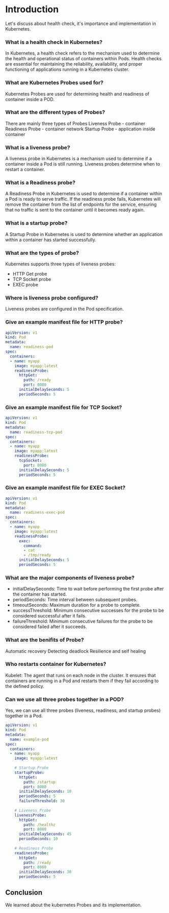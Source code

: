 # Introduction 
Let's discuss about health check, it's importance and implementation in Kubernetes.

### What is a health check in Kubernetes?
In Kubernetes, a health check refers to the mechanism used to determine the health and operational status of containers within Pods. Health checks are essential for maintaining the reliability, availability, and proper functioning of applications running in a Kubernetes cluster.

### What are Kubernetes Probes used for? 
Kubernetes Probes are used for determining health and readiness of container inside a POD.

### What are the different types of Probes?
There are mainly three types of Probes 
Liveness Probe -  container 
Readiness Probe - container network 
Startup Probe - application inside container 

### What is a liveness probe?
A liveness probe in Kubernetes is a mechanism used to determine if a container inside a Pod is still running. Liveness probes determine when to restart a container.

### What is a Readiness probe?
A Readiness Probe in Kubernetes is used to determine if a container within a Pod is ready to serve traffic. If the readiness probe fails, Kubernetes will remove the container from the list of endpoints for the service, ensuring that no traffic is sent to the container until it becomes ready again.

### What is a startup probe?
A Startup Probe in Kubernetes is used to determine whether an application within a container has started successfully.

### What are the types of probe?
Kubernetes supports three types of liveness probes:
* HTTP Get probe
* TCP Socket probe
* EXEC probe

### Where is liveness probe configured?
Liveness probes are configured in the Pod specification.

### Give an example manifest file for HTTP probe?
```yaml
apiVersion: v1
kind: Pod
metadata:
  name: readiness-pod
spec:
  containers:
  - name: myapp
    image: myapp:latest
    readinessProbe:
      httpGet:
        path: /ready
        port: 8080
      initialDelaySeconds: 5
      periodSeconds: 5
```

### Give an example manifest file for TCP Socket?
```yaml
apiVersion: v1
kind: Pod
metadata:
  name: readiness-tcp-pod
spec:
  containers:
  - name: myapp
    image: myapp:latest
    readinessProbe:
      tcpSocket:
        port: 8080
      initialDelaySeconds: 5
      periodSeconds: 5
```

### Give an example manifest file for EXEC Socket?
```yaml
apiVersion: v1
kind: Pod
metadata:
  name: readiness-exec-pod
spec:
  containers:
  - name: myapp
    image: myapp:latest
    readinessProbe:
      exec:
        command:
        - cat
        - /tmp/ready
      initialDelaySeconds: 5
      periodSeconds: 5
```

### What are the major components of liveness probe?
* initialDelaySeconds: Time to wait before performing the first probe after the container has started.
* periodSeconds: Time interval between subsequent probes.
* timeoutSeconds: Maximum duration for a probe to complete.
* successThreshold: Minimum consecutive successes for the probe to be considered successful after it fails.
* failureThreshold: Minimum consecutive failures for the probe to be considered failed after it succeeds.

### What are the benifits of Probe?
Automatic recovery 
Detecting deadlock
Resilience and self healing

### Who restarts container for Kubernetes?
Kubelet: The agent that runs on each node in the cluster. It ensures that containers are running in a Pod and restarts them if they fail according to the defined policy.

### Can we use all three probes together in a POD?
Yes, we can use all three probes (liveness, readiness, and startup probes) together in a Pod.

```yaml
apiVersion: v1
kind: Pod
metadata:
  name: example-pod
spec:
  containers:
  - name: myapp
    image: myapp:latest
    
    # Startup Probe
    startupProbe:
      httpGet:
        path: /startup
        port: 8080
      initialDelaySeconds: 10
      periodSeconds: 5
      failureThreshold: 30
    
    # Liveness Probe
    livenessProbe:
      httpGet:
        path: /healthz
        port: 8080
      initialDelaySeconds: 45
      periodSeconds: 10
    
    # Readiness Probe
    readinessProbe:
      httpGet:
        path: /ready
        port: 8080
      initialDelaySeconds: 30
      periodSeconds: 5
```

## Conclusion
We learned about the kubernetes Probes and its implementation.